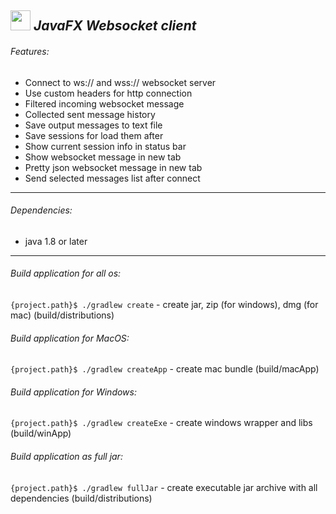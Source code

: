 ## <img src="application.ico" width="32" height="32"> *JavaFX Websocket client*

###### Features:
* Connect to ws:// and wss:// websocket server
* Use custom headers for http connection
* Filtered incoming websocket message
* Collected sent message history
* Save output messages to text file
* Save sessions for load them after
* Show current session info in status bar
* Show websocket message in new tab
* Pretty json websocket message in new tab
* Send selected messages list after connect

---

###### Dependencies:
* java 1.8 or later

---
 
###### Build application for all os:
`{project.path}$ ./gradlew create` - create jar, zip (for windows), dmg (for mac) (build/distributions)

###### Build application for MacOS:
`{project.path}$ ./gradlew createApp` - create mac bundle (build/macApp)

###### Build application for Windows:
`{project.path}$ ./gradlew createExe` - create windows wrapper and libs (build/winApp)

###### Build application as full jar:
`{project.path}$ ./gradlew fullJar` - create executable jar archive with all dependencies (build/distributions)
